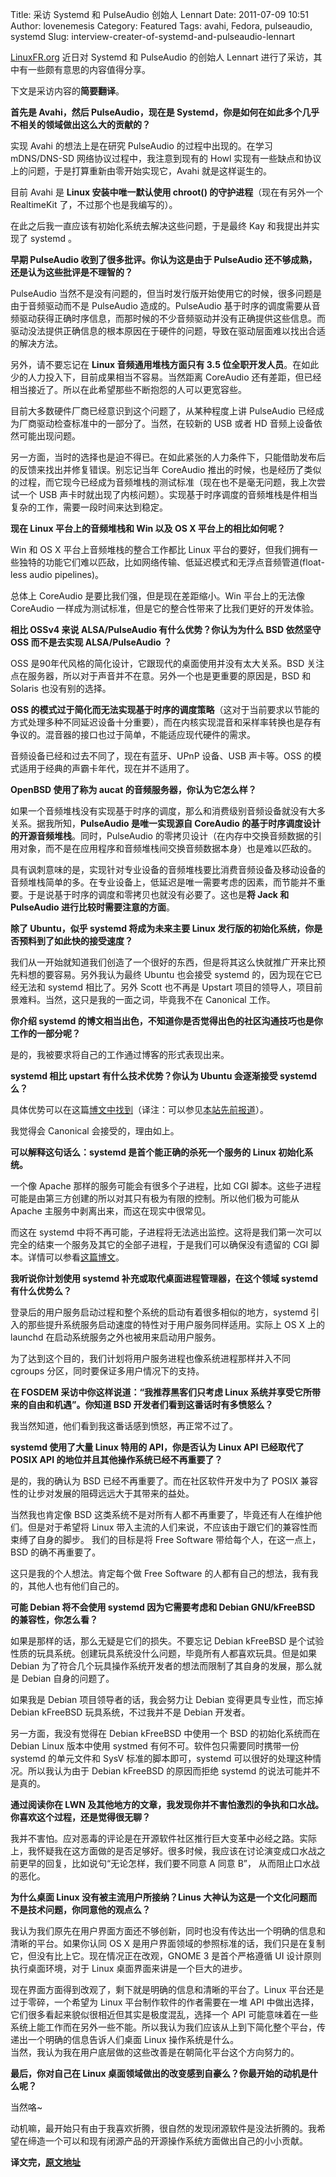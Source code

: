 Title: 采访 Systemd 和 PulseAudio 创始人 Lennart
Date: 2011-07-09 10:51
Author: lovenemesis
Category: Featured
Tags: avahi, Fedora, pulseaudio, systemd
Slug: interview-creater-of-systemd-and-pulseaudio-lennart

[LinuxFR.org](http://linuxfr.org/nodes/86687/comments/1249943) 近日对
Systemd 和 PulseAudio 的创始人 Lennart
进行了采访，其中有一些颇有意思的内容值得分享。

下文是采访内容的**简要翻译**。

**首先是 Avahi，然后 PulseAudio，现在是
Systemd，你是如何在如此多个几乎不相关的领域做出这么大的贡献的？**

实现 Avahi 的想法上是在研究 PulseAudio 的过程中出现的。在学习
mDNS/DNS-SD 网络协议过程中，我注意到现有的 Howl
实现有一些缺点和协议上的问题，于是打算重新由零开始实现它，Avahi
就是这样诞生的。

目前 Avahi 是 **Linux 安装中唯一默认使用 chroot()
的守护进程**（现在有另外一个 RealtimeKit 了，不过那个也是我编写的）。

在此之后我一直应该有初始化系统去解决这些问题，于是最终 Kay
和我提出并实现了 systemd 。

**早期 PulseAudio 收到了很多批评。你认为这是由于 PulseAudio
还不够成熟，还是认为这些批评是不理智的？**

PulseAudio
当然不是没有问题的，但当时发行版开始使用它的时候，很多问题是由于音频驱动而不是
PulseAudio 造成的。PulseAudio
基于时序的调度需要从音频驱动获得正确时序信息，而那时候的不少音频驱动并没有正确提供这些信息。而驱动没法提供正确信息的根本原因在于硬件的问题，导致在驱动层面难以找出合适的解决方法。

另外，请不要忘记在 **Linux 音频通用堆栈方面只有 3.5
位全职开发人员**。在如此少的人力投入下，目前成果相当不容易。当然距离
CoreAudio
还有差距，但已经相当接近了。所以在此希望那些不断抱怨的人可以更宽容些。

目前大多数硬件厂商已经意识到这个问题了，从某种程度上讲 PulseAudio
已经成为厂商驱动检查标准中的一部分了。当然，在较新的 USB 或者 HD
音频上设备依然可能出现问题。

另一方面，当时的选择也是迫不得已。在如此紧张的人力条件下，只能借助发布后的反馈来找出并修复错误。别忘记当年
CoreAudio
推出的时候，也是经历了类似的过程，而它现今已经成为音频堆栈的测试标准（现在也不是毫无问题，我上次尝试一个
USB
声卡时就出现了内核问题）。实现基于时序调度的音频堆栈是件相当复杂的工作，需要一段时间来达到稳定。

**现在 Linux 平台上的音频堆栈和 Win 以及 OS X 平台上的相比如何呢？**

Win 和 OS X 平台上音频堆栈的整合工作都比 Linux
平台的要好，但我们拥有一些独特的功能它们难以匹敌，比如网络传输、低延迟模式和无浮点音频管道(float-less
audio pipelines)。

总体上 CoreAudio 是要比我们强，但是现在差距缩小。Win 平台上的无法像
CoreAudio 一样成为测试标准，但是它的整合性带来了比我们更好的开发体验。

**相比 OSSv4 来说 ALSA/PulseAudio 有什么优势？你认为为什么 BSD 依然坚守
OSS 而不是去实现 ALSA/PulseAudio ？**

OSS 是90年代风格的简化设计，它跟现代的桌面使用并没有太大关系。BSD
关注点在服务器，所以对于声音并不在意。另外一个也是更重要的原因是，BSD 和
Solaris 也没有别的选择。

**OSS
的模式过于简化而无法实现基于时序的调度策略**（这对于当前要求以节能的方式处理多种不同延迟设备十分重要），而在内核实现混音和采样率转换也是存有争议的。混音器的接口也过于简单，不能适应现代硬件的需求。

音频设备已经和过去不同了，现在有蓝牙、UPnP 设备、USB 声卡等。OSS
的模式适用于经典的声霸卡年代，现在并不适用了。

**OpenBSD 使用了称为 aucat 的音频服务器，你认为它怎么样？**

如果一个音频堆栈没有实现基于时序的调度，那么和消费级别音频设备就没有大多关系。据我所知，**PulseAudio
是唯一实现源自 CoreAudio
的基于时序调度设计的开源音频堆栈**。同时，PulseAudio
的零拷贝设计（在内存中交换音频数据的引用对象，而不是在应用程序和音频堆栈间交换音频数据本身）也是难以匹敌的。

具有讽刺意味的是，实现针对专业设备的音频堆栈要比消费音频设备及移动设备的音频堆栈简单的多。在专业设备上，低延迟是唯一需要考虑的因素，而节能并不重要。于是说基于时序的调度和零拷贝也就没有必要了。这也是**将
Jack 和 PulseAudio 进行比较时需要注意的方面**。

**除了 Ubuntu，似乎 systemd 将成为未来主要 Linux
发行版的初始化系统，你是否预料到了如此快的接受速度？**

我们从一开始就知道我们创造了一个很好的东西，但是将其这么快就推广开来比预先料想的要容易。另外我认为最终
Ubuntu 也会接受 systemd 的，因为现在它已经无法和 systemd 相比了。另外
Scott 也不再是 Upstart
项目的领导人，项目前景难料。当然，这只是我的一面之词，毕竟我不在
Canonical 工作。

**你介绍 systemd
的博文相当出色，不知道你是否觉得出色的社区沟通技巧也是你工作的一部分呢？**

是的，我被要求将自己的工作通过博客的形式表现出来。

**systemd 相比 upstart 有什么技术优势？你认为 Ubuntu 会逐渐接受 systemd
么？**

具体优势可以在这篇[博文中找到](http://0pointer.de/blog/projects/why.html)（译注：可以参见[本站先前报道](http://linuxtoy.org/archives/more-than-upstart-systemd.html)）。

我觉得会 Canonical 会接受的，理由如上。

**可以解释这句话么：systemd 是首个能正确的杀死一个服务的 Linux
初始化系统。**

一个像 Apache 那样的服务可能会有很多个子进程，比如 CGI
脚本。这些子进程可能是由第三方创建的所以对其只有极为有限的控制。所以他们极为可能从
Apache 主服务中剥离出来，而这在现实中很常见。

而这在 systemd
中将不再可能，子进程将无法逃出监控。这将是我们第一次可以完全的结束一个服务及其它的全部子进程，于是我们可以确保没有遗留的
CGI
脚本。详情可以参看[这篇博文](http://0pointer.de/blog/projects/systemd-for-admins-4.html)。

**我听说你计划使用 systemd 补充或取代桌面进程管理器，在这个领域 systemd
有什么优势么？**

登录后的用户服务启动过程和整个系统的启动有着很多相似的地方，systemd
引入的那些提升系统服务启动速度的特性对于用户服务同样适用。实际上 OS X
上的 launchd 在启动系统服务之外也被用来启动用户服务。

为了达到这个目的，我们计划将用户服务进程也像系统进程那样并入不同 cgroups
分区，同时要保证多用户情况下的支持。

**在 FOSDEM 采访中你这样说道：“我推荐黑客们只考虑 Linux
系统并享受它所带来的自由和机遇”。你知道 BSD
开发者们看到这番话时有多愤怒么？**

我当然知道，他们看到我这番话感到愤怒，再正常不过了。

**systemd 使用了大量 Linux 特用的 API，你是否认为 Linux API 已经取代了
POSIX API 的地位并且其他操作系统已经不再重要了？**

是的，我的确认为 BSD 已经不再重要了。而在社区软件开发中为了 POSIX
兼容性的让步对发展的阻碍远远大于其带来的益处。

当然我也肯定像 BSD
这类系统不是对所有人都不再重要了，毕竟还有人在维护他们。但是对于希望将
Linux 带入主流的人们来说，不应该由于跟它们的兼容性而束缚了自身的脚步。
我们的目标是将 Free Software 带给每个人，在这一点上，BSD
的确不再重要了。

这只是我的个人想法。肯定每个做 Free Software
的人都有自己的想法，我有我的，其他人也有他们自己的。

**可能 Debian 将不会使用 systemd 因为它需要考虑和 Debian GNU/kFreeBSD
的兼容性，你怎么看？**

如果是那样的话，那么无疑是它们的损失。不要忘记 Debian kFreeBSD
是个试验性质的玩具系统。创建玩具系统没什么问题，毕竟所有人都喜欢玩具。但是如果
Debian
为了符合几个玩具操作系统开发者的想法而限制了其自身的发展，那么就是
Debian 自身的问题了。

如果我是 Debian 项目领导者的话，我会努力让 Debian 变得更具专业性，而忘掉
Debian kFreeBSD 玩具系统，不过我并不是 Debian 开发者。

另一方面，我没有觉得在 Debian kFreeBSD 中使用一个 BSD 的初始化系统而在
Debian Linux 版本中使用 systmed 有何不可。软件包只需要同时携带一份
systemd 的单元文件和 SysV 标准的脚本即可，systemd
可以很好的处理这种情况。所以我认为由于 Debian kFreeBSD 的原因而拒绝
systemd 的说法可能并不是真的。

**通过阅读你在 LWN
及其他地方的文章，我发现你并不害怕激烈的争执和口水战。你喜欢这个过程，还是觉得很无聊？**

我并不害怕。应对恶毒的评论是在开源软件社区推行巨大变革中必经之路。实际上，我怀疑我在这方面做的是否足够好。很多时候，我应该在讨论演变成口水战之前更早的回复，比如说句“无论怎样，我们要不同意
A 同意 B”， 从而阻止口水战的恶化。

**为什么桌面 Linux 没有被主流用户所接纳？Linus
大神认为这是一个文化问题而不是技术问题，你同意他的观点么？**

我认为我们原先在用户界面方面还不够创新，同时也没有传达出一个明确的信息和清晰的平台。如果你认同
OS X
是用户界面领域的参照标准的话，我们只是在复制它，但没有比上它。现在情况正在改观，GNOME
3 是首个严格遵循 UI 设计原则执行桌面环境，对于 Linux
桌面界面来讲是一个巨大的进步。

现在界面方面得到改观了，剩下就是明确的信息和清晰的平台了。Linux
平台还是过于零碎，一个希望为 Linux 平台制作软件的作者需要在一堆 API
中做出选择，它们很多看起来貌似很相近但其实是极度混乱，选择一个 API
可能意味着在一些系统上能工作而在另外一些不能。所以我认为我们应该从上到下简化整个平台，传递出一个明确的信息告诉人们桌面
Linux 操作系统是什么。  
当然，我认为我在用户底层做的这些改善是在朝简化平台这个方向努力的。

**最后，你对自己在 Linux
桌面领域做出的改变感到自豪么？你最开始的动机是什么呢？**

当然咯~

动机嘛，最开始只有由于我喜欢折腾，很自然的发现闭源软件是没法折腾的。我希望在缔造一个可以和现有闭源产品的开源操作系统方面做出自己的小小贡献。

**译文完，[原文地址](http://linuxfr.org/nodes/86687/comments/1249943)**
